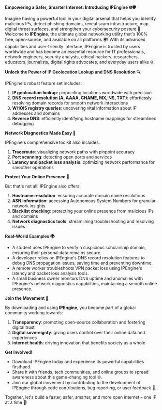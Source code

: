 **Empowering a Safer, Smarter Internet: Introducing IPEngine 🌐🛡️**

Imagine having a powerful tool in your digital arsenal that helps you identify malicious IPs, detect phishing domains, reveal scam infrastructure, map digital threat surfaces, and strengthen your cybersecurity posture 🔐. Welcome to **IPEngine**, the ultimate global networking utility that's 100% free, open-source, and available on all platforms 🌍! With its advanced capabilities and user-friendly interface, IPEngine is trusted by users worldwide and has become an essential resource for IT professionals, network engineers, security analysts, ethical hackers, researchers, educators, journalists, digital rights advocates, and everyday users alike 🌐.

**Unlock the Power of IP Geolocation Lookup and DNS Resolution 🔍**

IPEngine's robust feature set includes:

1.  **IP geolocation lookup**: pinpointing locations worldwide with precision
2.  **DNS record resolution (A, AAAA, CNAME, MX, NS, TXT)**: effortlessly resolving domain records for smooth network interactions
3.  **WHOIS registry queries**: uncovering vital information about IP addresses and domains
4.  **Reverse DNS**: efficiently identifying hostname mappings for streamlined debugging

**Network Diagnostics Made Easy 📡**

IPEngine's comprehensive toolkit also includes:

1.  **Traceroute**: visualizing network paths with pinpoint accuracy
2.  **Port scanning**: detecting open ports and services
3.  **Latency and packet loss analysis**: optimizing network performance for smoother operations

**Protect Your Online Presence 🔐**

But that's not all! IPEngine also offers:

1.  **Hostname resolution**: ensuring accurate domain name resolutions
2.  **ASN information**: accessing Autonomous System Numbers for granular network insights
3.  **Blacklist checking**: protecting your online presence from malicious IPs and domains
4.  **Network diagnostics tools**: streamlining troubleshooting and resolving issues

**Real-World Examples 🌍**

*   A student uses IPEngine to verify a suspicious scholarship domain, ensuring their personal data remains secure.
*   A developer relies on IPEngine's DNS record resolution features to debug DNS propagation issues, saving time and preventing downtime.
*   A remote worker troubleshoots VPN packet loss using IPEngine's latency and packet loss analysis tools.
*   A small business owner monitors DNS uptime and anomalies with IPEngine's network diagnostics capabilities, maintaining a smooth online presence.

**Join the Movement 🚀**

By downloading and using **IPEngine**, you become part of a global community working towards:

1.  **Transparency**: promoting open-source collaboration and fostering digital trust
2.  **Digital sovereignty**: giving users control over their online data and experiences
3.  **Internet health**: driving innovation that benefits society as a whole

**Get Involved!**

*   Download IPEngine today and experience its powerful capabilities firsthand.
*   Share it with friends, tech communities, and online groups to spread awareness about this game-changing tool 🌐.
*   Join our global movement by contributing to the development of IPEngine through code contributions, bug reporting, or user feedback 🤝.

Together, let's build a faster, safer, smarter, and more open internet – one IP at a time 🔗!